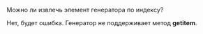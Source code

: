 Можно ли извлечь элемент генератора по индексу?

Нет, будет ошибка. Генератор не поддерживает метод __getitem__.